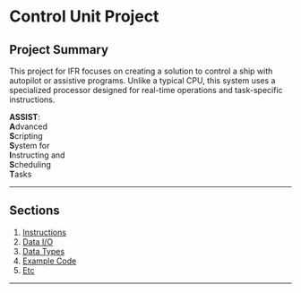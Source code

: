 # Control Unit Project

## Project Summary

This project for IFR focuses on creating a solution to control a ship with autopilot or assistive programs. Unlike a typical CPU, this system uses a specialized processor designed for real-time operations and task-specific instructions.  

**ASSIST**:  
**A**dvanced  
**S**cripting  
**S**ystem for  
**I**nstructing and  
**S**cheduling  
**T**asks  

---

## Sections

1. [Instructions](./instructions.md)  
2. [Data I/O](./data-io.md)  
3. [Data Types](./data-types.md)  
4. [Example Code](./example-code.md)  
5. [Etc](./etc.md)  

---